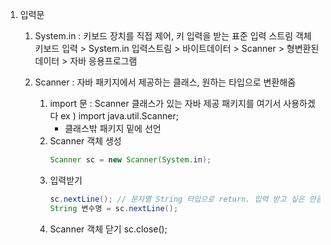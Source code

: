 1. 입력문
	1) System.in : 키보드 장치를 직접 제어, 키 입력을 받는 표준 입력 스트림 객체
			키보드 입력 > System.in 입력스트림 > 바이트데이터 > Scanner > 형변환된 데이터 > 자바 응용프로그램
	
	2) Scanner : 자바 패키지에서 제공하는 클래스, 원하는 타입으로 변환해줌
		1. import 문 : Scanner 클래스가 있는 자바 제공 패키지를 여기서 사용하겠다
			ex ) import java.util.Scanner;
			+ 클래스밖 패키지 밑에 선언
		2. Scanner 객체 생성
			```java
			Scanner sc = new Scanner(System.in);
			```
		3. 입력받기
			```java
			sc.nextLine(); // 문자열 String 타입으로 return. 입력 받고 싶은 만큼 계속 사용 가능.
			String 변수명 = sc.nextLine();
			```
		4. Scanner 객체 닫기
			sc.close();

